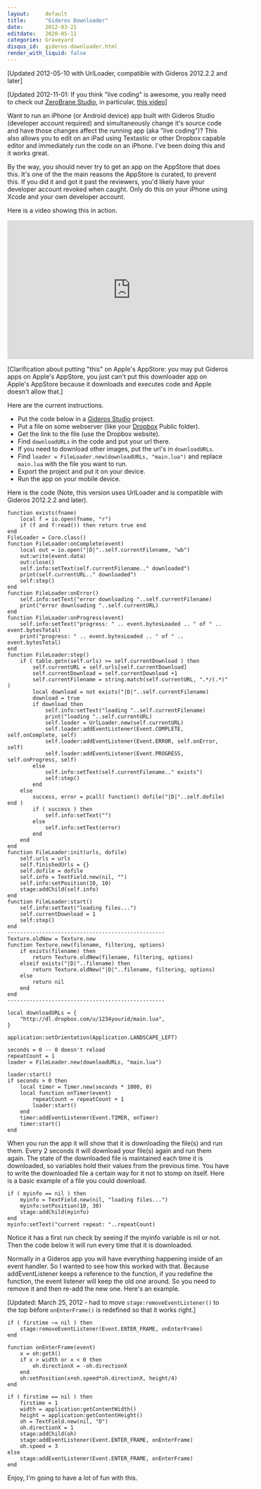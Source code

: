 ```yaml
---
layout:     default
title:      "Gideros Downloader"
date:       2012-03-21
editdate:   2020-05-11
categories: Graveyard
disqus_id:  gideros-downloader.html
render_with_liquid: false
---
```


[Updated 2012-05-10 with UrlLoader, compatible with Gideros 2012.2.2 and later]

[Updated 2012-11-01: If you think "live coding" is awesome, you really need to check out [ZeroBrane Studio](http://studio.zerobrane.com), in particular, [this video](http://notebook.kulchenko.com/zerobrane/live-coding-in-lua-bret-victor-style)]

Want to run an iPhone (or Android device) app built with Gideros Studio (developer account required) and simultaneously change it's source code and have those changes affect the running app (aka "live coding")?  This also allows you to edit on an iPad using Textastic or other Dropbox capable editor and immediately run the code on an iPhone.  I've been doing this and it works great.

By the way, you should never try to get an app on the AppStore that does this.  It's one of the the main reasons the AppStore is curated, to prevent this.  If you did it and got it past the reviewers, you'd likely have your developer account revoked when caught.  Only do this on your iPhone using Xcode and your own developer account.

Here is a video showing this in action.

<iframe width="560" height="315" src="http://www.youtube.com/embed/LSs_mIzXQDU" frameborder="0" allowfullscreen></iframe>

[Clarification about putting "this" on Apple's AppStore: you may put Gideros apps on Apple's AppStore, you just can't put this downloader app on Apple's AppStore because it downloads and executes code and Apple doesn't allow that.]

Here are the current instructions.

- Put the code below in a [Gideros Studio](http://www.giderosmobile.com) project.
- Put a file on some webserver (like your [Dropbox](http://www.dropbox.com) Public folder).
- Get the link to the file (use the Dropbox website).
- Find `downloadURLs` in the code and put your url there.
- If you need to download other images, put the url's in `downloadURLs`.
- Find `loader = FileLoader.new(downloadURLs, "main.lua")` and replace `main.lua` with the file you want to run.
- Export the project and put it on your device.
- Run the app on your mobile device.

Here is the code (Note, this version uses UrlLoader and is compatible with Gideros 2012.2.2 and later).

    function exists(fname)
        local f = io.open(fname, "r")
        if (f and f:read()) then return true end
    end
    FileLoader = Core.class()
    function FileLoader:onComplete(event)
        local out = io.open("|D|"..self.currentFilename, "wb")
        out:write(event.data)
        out:close()
        self.info:setText(self.currentFilename.." downloaded")
        print(self.currentURL.." downloaded")
        self:step()
    end
    function FileLoader:onError()
        self.info:setText("error downloading "..self.currentFilename)
        print("error downloading "..self.currentURL)
    end
    function FileLoader:onProgress(event)
        self.info:setText("progress: " .. event.bytesLoaded .. " of " .. event.bytesTotal)
        print("progress: " .. event.bytesLoaded .. " of " .. event.bytesTotal)
    end
    function FileLoader:step()
        if ( table.getn(self.urls) >= self.currentDownload ) then
            self.currentURL = self.urls[self.currentDownload]
            self.currentDownload = self.currentDownload +1
            self.currentFilename = string.match(self.currentURL, ".*/(.*)" )
            local download = not exists("|D|"..self.currentFilename)
            download = true
            if download then
                self.info:setText("loading "..self.currentFilename)
                print("loading "..self.currentURL)
                self.loader = UrlLoader.new(self.currentURL)
                self.loader:addEventListener(Event.COMPLETE, self.onComplete, self)
                self.loader:addEventListener(Event.ERROR, self.onError, self)
                self.loader:addEventListener(Event.PROGRESS, self.onProgress, self)
            else
                self.info:setText(self.currentFilename.." exists")
                self:step()
            end
        else
            success, error = pcall( function() dofile("|D|"..self.dofile) end )
            if ( success ) then
                self.info:setText("")
            else
                self.info:setText(error)
            end
        end
    end
    function FileLoader:init(urls, dofile)
        self.urls = urls
        self.finishedUrls = {}
        self.dofile = dofile
        self.info = TextField.new(nil, "")
        self.info:setPosition(10, 10)
        stage:addChild(self.info)
    end
    function FileLoader:start()
        self.info:setText("loading files...")
        self.currentDownload = 1
        self:step()
    end
    --------------------------------------------------
    Texture.oldNew = Texture.new
    function Texture.new(filename, filtering, options)
        if exists(filename) then
            return Texture.oldNew(filename, filtering, options)
        elseif exists("|D|"..filename) then
            return Texture.oldNew("|D|"..filename, filtering, options)
        else
            return nil
        end
    end
    --------------------------------------------------

    local downloadURLs = {
        "http://dl.dropbox.com/u/1234yourid/main.lua",
    }

    application:setOrientation(Application.LANDSCAPE_LEFT)

    seconds = 0 -- 0 doesn't reload
    repeatCount = 1
    loader = FileLoader.new(downloadURLs, "main.lua")

    loader:start()
    if seconds > 0 then
        local timer = Timer.new(seconds * 1000, 0)
        local function onTimer(event)
            repeatCount = repeatCount + 1
            loader:start()
        end
        timer:addEventListener(Event.TIMER, onTimer)
        timer:start()
    end

When you run the app it will show that it is downloading the file(s) and run them.  Every 2 seconds it will download your file(s) again and run them again.  The state of the downloaded file is maintained each time it is downloaded, so variables hold their values from the previous time.  You have to write the downloaded file a certain way for it not to stomp on itself.  Here is a basic example of a file you could download.

    if ( myinfo == nil ) then
        myinfo = TextField.new(nil, "loading files...")
        myinfo:setPosition(10, 30)
        stage:addChild(myinfo)
    end
    myinfo:setText("current repeat: "..repeatCount)

Notice it has a first run check by seeing if the myinfo variable is nil or not.  Then the code below it will run every time that it is downloaded.

Normally in a Gideros app you will have everything happening inside of an event handler.  So I wanted to see how this worked with that.  Because addEventListener keeps a reference to the function, if you redefine the function, the event listener will keep the old one around.  So you need to remove it and then re-add the new one.  Here's an example.

 [Updated: March 25, 2012 - had to move `stage:removeEventListener()` to the top before `onEnterFrame()` is redefined so that it works right.]

    if ( firstime ~= nil ) then
        stage:removeEventListener(Event.ENTER_FRAME, onEnterFrame)
    end

    function onEnterFrame(event)
        x = oh:getX()
        if x > width or x < 0 then
            oh.directionX = -oh.directionX
        end
        oh:setPosition(x+oh.speed*oh.directionX, height/4)
    end

    if ( firstime == nil ) then
        firstime = 1
        width = application:getContentWidth()
        height = application:getContentHeight()
        oh = TextField.new(nil, "O")
        oh.directionX = 1
        stage:addChild(oh)
        stage:addEventListener(Event.ENTER_FRAME, onEnterFrame)
        oh.speed = 3
    else
        stage:addEventListener(Event.ENTER_FRAME, onEnterFrame)
    end

Enjoy, I'm going to have a lot of fun with this.
